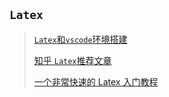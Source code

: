 ## `Latex`

>[`Latex`和`vscode`环境搭建](https://www.bilibili.com/video/BV1ht4y197Nz/?spm_id_from=333.788.top_right_bar_window_history.content.click&vd_source=81d07727a431bd6b2d07b94e67a294fc)
>
>[知乎 `Latex`推荐文章](https://www.zhihu.com/question/24676172)
>
>[一个非常快速的 Latex 入门教程](https://www.bilibili.com/video/BV11h41127FD/?spm_id_from=333.337.search-card.all.click&vd_source=81d07727a431bd6b2d07b94e67a294fc)

